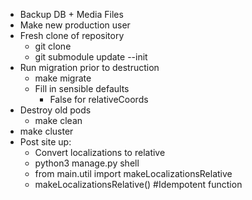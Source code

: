 - Backup DB + Media Files
- Make new production user
- Fresh clone of repository
    + git clone
    + git submodule update --init
- Run migration prior to destruction
    + make migrate
    + Fill in sensible defaults
         + False for relativeCoords
- Destroy old pods
    + make clean 
- make cluster
- Post site up:
  - Convert localizations to relative
  + python3 manage.py shell
  + from main.util import makeLocalizationsRelative
  + makeLocalizationsRelative() #Idempotent function

